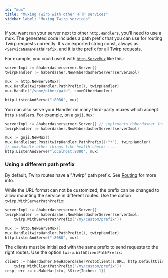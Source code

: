 ```yaml
---
id: "mux"
title: "Muxing Twirp with other HTTP services"
sidebar_label: "Muxing Twirp services"
---
```


If you want run your server next to other `http.Handler`s, you'll need to use a
mux. The generated code includes a path prefix that you can use for routing
Twirp requests correctly. It's an exported string const, always as
`<ServiceName>PathPrefix`, and it is the prefix for all Twirp requests.

For example, you could use it with [`http.ServeMux`](https://golang.org/pkg/net/http/#ServeMux) like this:

```go
serverImpl := &haberdasherserver.Server{}
twirpHandler := haberdasher.NewHaberdasherServer(serverImpl)

mux := http.NewServeMux()
mux.Handle(twirpHandler.PathPrefix(), twirpHandler)
mux.Handle("/some/other/path", someOtherHandler)

http.ListenAndServe(":8080", mux)
```

You can also serve your Handler on many third-party muxes which accept
`http.Handler`s. For example, on a `goji.Mux`:

```go
serverImpl := &haberdasherserver.Server{} // implements Haberdasher interface
twirpHandler := haberdasher.NewHaberdasherServer(serverImpl)

mux := goji.NewMux()
mux.Handle(pat.Post(twirpHandler.PathPrefix()+"*"), twirpHandler)
// mux.Handle other things like health checks ...
http.ListenAndServe("localhost:8000", mux)
```

### Using a different path prefix

By default, Twirp routes have a "/twirp" path prefix. See
[Routing](routing.md) for more info.

While the URL format can not be customized, the prefix can be changed to allow mounting the service
in different routes. Use the option `twirp.WithServerPathPrefix`:

```go
serverImpl := &haberdasherserver.Server{}
twirpHandler := haberdasher.NewHaberdasherServer(serverImpl,
    twirp.WithServerPathPrefix("/my/custom/prefix"))

mux := http.NewServeMux()
mux.Handle(twirpHandler.PathPrefix(), twirpHandler)
http.ListenAndServe(":8080", mux)
```

The clients must be initialized with the same prefix to send requests to the right routes. Use the
option `twirp.WithClientPathPrefix`:

```go
client := haberdasher.NewHaberdasherProtoClient(s.URL, http.DefaultClient,
    twirp.WithClientPathPrefix("/my/custom/prefix"))
resp, err := c.MakeHat(ctx, &Size{Inches: 1})
```
